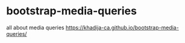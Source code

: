 # bootstrap-media-queries
all about media queries
https://khadija-ca.github.io/bootstrap-media-queries/
